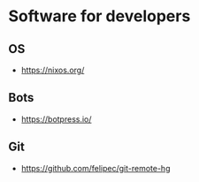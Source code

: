 # Software for developers

## OS

* https://nixos.org/

## Bots

* https://botpress.io/

## Git

* https://github.com/felipec/git-remote-hg
